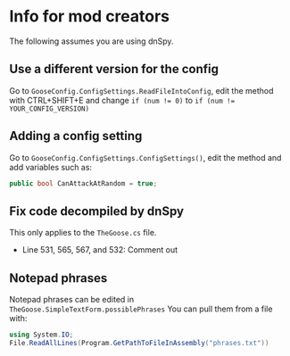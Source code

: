 # Info for mod creators

The following assumes you are using dnSpy.

## Use a different version for the config

Go to `GooseConfig.ConfigSettings.ReadFileIntoConfig`, edit the method with CTRL+SHIFT+E and change `if (num != 0)` to `if (num != YOUR_CONFIG_VERSION)`

## Adding a config setting

Go to `GooseConfig.ConfigSettings.ConfigSettings()`, edit the method and add variables such as:
```csharp
public bool CanAttackAtRandom = true;
```

## Fix code decompiled by dnSpy

This only applies to the `TheGoose.cs` file.

- Line 531, 565, 567, and 532: Comment out

## Notepad phrases

Notepad phrases can be edited in `TheGoose.SimpleTextForm.possiblePhrases`
You can pull them from a file with:
```csharp
using System.IO;
File.ReadAllLines(Program.GetPathToFileInAssembly("phrases.txt"))
```

